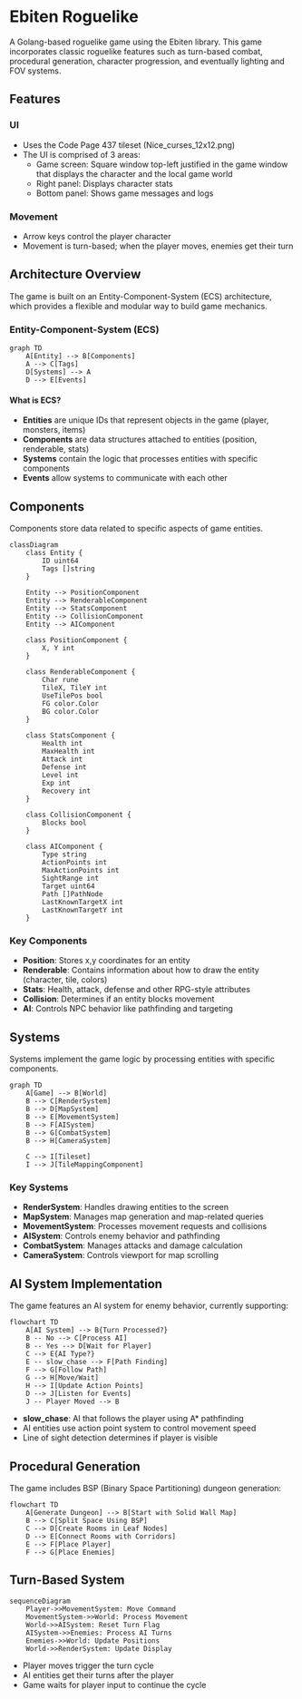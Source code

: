# Ebiten Roguelike

A Golang-based roguelike game using the Ebiten library. This game incorporates classic roguelike features such as turn-based combat, procedural generation, character progression, and eventually lighting and FOV systems.

## Features

### UI
- Uses the Code Page 437 tileset (Nice_curses_12x12.png)
- The UI is comprised of 3 areas:
  - Game screen: Square window top-left justified in the game window that displays the character and the local game world
  - Right panel: Displays character stats
  - Bottom panel: Shows game messages and logs

### Movement
- Arrow keys control the player character
- Movement is turn-based; when the player moves, enemies get their turn

## Architecture Overview

The game is built on an Entity-Component-System (ECS) architecture, which provides a flexible and modular way to build game mechanics.

### Entity-Component-System (ECS)

```mermaid
graph TD
    A[Entity] --> B[Components]
    A --> C[Tags]
    D[Systems] --> A
    D --> E[Events]
```

#### What is ECS?
- **Entities** are unique IDs that represent objects in the game (player, monsters, items)
- **Components** are data structures attached to entities (position, renderable, stats)
- **Systems** contain the logic that processes entities with specific components
- **Events** allow systems to communicate with each other

## Components

Components store data related to specific aspects of game entities.

```mermaid
classDiagram
    class Entity {
        ID uint64
        Tags []string
    }
    
    Entity --> PositionComponent
    Entity --> RenderableComponent
    Entity --> StatsComponent
    Entity --> CollisionComponent
    Entity --> AIComponent
    
    class PositionComponent {
        X, Y int
    }
    
    class RenderableComponent {
        Char rune
        TileX, TileY int
        UseTilePos bool
        FG color.Color
        BG color.Color
    }
    
    class StatsComponent {
        Health int
        MaxHealth int
        Attack int
        Defense int
        Level int
        Exp int
        Recovery int
    }
    
    class CollisionComponent {
        Blocks bool
    }
    
    class AIComponent {
        Type string
        ActionPoints int
        MaxActionPoints int
        SightRange int
        Target uint64
        Path []PathNode
        LastKnownTargetX int
        LastKnownTargetY int
    }
```

### Key Components
- **Position**: Stores x,y coordinates for an entity
- **Renderable**: Contains information about how to draw the entity (character, tile, colors)
- **Stats**: Health, attack, defense and other RPG-style attributes
- **Collision**: Determines if an entity blocks movement
- **AI**: Controls NPC behavior like pathfinding and targeting

## Systems

Systems implement the game logic by processing entities with specific components.

```mermaid
graph TD
    A[Game] --> B[World]
    B --> C[RenderSystem]
    B --> D[MapSystem]
    B --> E[MovementSystem]
    B --> F[AISystem]
    B --> G[CombatSystem]
    B --> H[CameraSystem]
    
    C --> I[Tileset]
    I --> J[TileMappingComponent]
```

### Key Systems
- **RenderSystem**: Handles drawing entities to the screen
- **MapSystem**: Manages map generation and map-related queries
- **MovementSystem**: Processes movement requests and collisions
- **AISystem**: Controls enemy behavior and pathfinding
- **CombatSystem**: Manages attacks and damage calculation
- **CameraSystem**: Controls viewport for map scrolling

## AI System Implementation

The game features an AI system for enemy behavior, currently supporting:

```mermaid
flowchart TD
    A[AI System] --> B{Turn Processed?}
    B -- No --> C[Process AI]
    B -- Yes --> D[Wait for Player]
    C --> E{AI Type?}
    E -- slow_chase --> F[Path Finding]
    F --> G[Follow Path]
    G --> H[Move/Wait]
    H --> I[Update Action Points]
    D --> J[Listen for Events]
    J -- Player Moved --> B
```

- **slow_chase**: AI that follows the player using A* pathfinding
- AI entities use action point system to control movement speed
- Line of sight detection determines if player is visible

## Procedural Generation

The game includes BSP (Binary Space Partitioning) dungeon generation:

```mermaid
flowchart TD
    A[Generate Dungeon] --> B[Start with Solid Wall Map]
    B --> C[Split Space Using BSP]
    C --> D[Create Rooms in Leaf Nodes]
    D --> E[Connect Rooms with Corridors]
    E --> F[Place Player]
    F --> G[Place Enemies]
```

## Turn-Based System

```mermaid
sequenceDiagram
    Player->>MovementSystem: Move Command
    MovementSystem->>World: Process Movement
    World->>AISystem: Reset Turn Flag
    AISystem->>Enemies: Process AI Turns
    Enemies->>World: Update Positions
    World->>RenderSystem: Update Display
```

- Player moves trigger the turn cycle
- AI entities get their turns after the player
- Game waits for player input to continue the cycle


